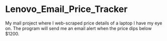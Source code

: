# Lenovo_Email_Price_Tracker
My mall project where I web-scraped price details of a laptop I have my eye on. The program will send me an email alert when the price dips below $1200.
